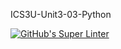ICS3U-Unit3-03-Python

[![GitHub's Super Linter](https://github.com/Huzaifa-Khalid-2/ICS3U-Unit3-03-Python/workflows/GitHub's%20Super%20Linter/badge.svg)](https://github.com/Huzaifa-Khalid-2/ICS3U-Unit3-03-Python/actions)
